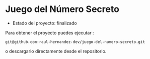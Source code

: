 <h1>Juego del Número Secreto</h1>

- Estado del proyecto: finalizado

Para obtener el proyecto puedes ejecutar :

```git@github.com:raul-hernandez-dev/juego-del-numero-secreto.git```

o descargarlo directamente desde el repositorio.